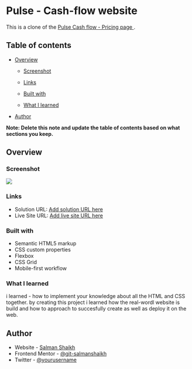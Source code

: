 # Pulse  - Cash-flow website

This is a clone of the [Pulse Cash flow - Pricing page ](https://pulseapp.com/pricing).

## Table of contents

- [Overview](#overview)
 
  - [Screenshot](#screenshot)
  - [Links](#links)

  - [Built with](#built-with)
  - [What I learned](#what-i-learned)

- [Author](#author)


**Note: Delete this note and update the table of contents based on what sections you keep.**

## Overview



### Screenshot

![](/Images/Pulse-cashFlow-Preview.png.)


### Links

- Solution URL: [Add solution URL here](https://your-solution-url.com)
- Live Site URL: [Add live site URL here](https://your-live-site-url.com)


### Built with

- Semantic HTML5 markup
- CSS custom properties
- Flexbox
- CSS Grid
- Mobile-first workflow


### What I learned

 i learned - how to implement your knowledge about all the HTML and CSS together. by creating this project i learned how the real-wordl website is build and how to approach to succesfully create as well as deploy it on the web.


## Author

- Website - [Salman Shaikh](https://github.com/salmanshaikh-dev)
- Frontend Mentor - [@git-salmanshaikh](https://www.frontendmentor.io/profile/git-salmanshaikh)
- Twitter - [@yourusername](https://www.twitter.com/sam_98k)
